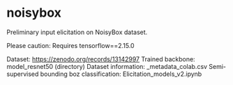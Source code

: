 # noisybox
Preliminary input elicitation on NoisyBox dataset. 

Please caution: Requires tensorflow==2.15.0

Dataset: https://zenodo.org/records/13142997
Trained backbone: model_resnet50 (directory)
Dataset information: _metadata_colab.csv
Semi-supervised bounding boz classification: Elicitation_models_v2.ipynb
